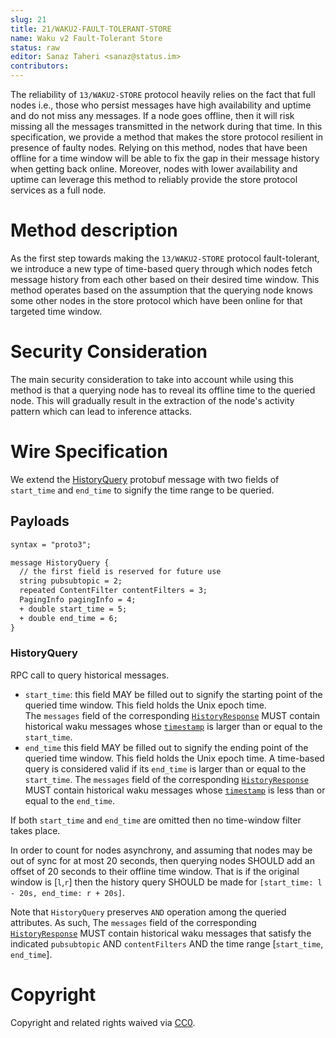 ```yaml
---
slug: 21
title: 21/WAKU2-FAULT-TOLERANT-STORE
name: Waku v2 Fault-Tolerant Store
status: raw
editor: Sanaz Taheri <sanaz@status.im>
contributors:
---
```


 The reliability of `13/WAKU2-STORE` protocol heavily relies on the fact that full nodes i.e., those who persist messages have high availability and uptime and do not miss any messages. 
 If a node goes offline, then it will risk missing all the messages transmitted in the network during that time. 
 In this specification, we provide a method that makes the store protocol resilient in presence of faulty nodes. 
 Relying on this method,  nodes that have been offline for a time window will be able to fix the gap in their message history when getting back online. 
 Moreover, nodes with lower availability and uptime can leverage this method to reliably provide the store protocol services as a full node.

# Method description 
 As the first step towards making the `13/WAKU2-STORE` protocol fault-tolerant, we introduce a new type of time-based query through which nodes fetch message history from each other based on their desired time window. 
 This method operates based on the assumption that the querying node knows some other nodes in the store protocol which have been online for that targeted time window.  

# Security Consideration

The main security consideration to take into account while using this method is that a querying node has to reveal its offline time to the queried node. 
This will gradually result in the extraction of the node's activity pattern which can lead to inference attacks. 

# Wire Specification
We extend the [HistoryQuery](/spec/13#payloads) protobuf message with two fields of `start_time` and `end_time` to signify the time range to be queried. 

## Payloads

```diff
syntax = "proto3";

message HistoryQuery {
  // the first field is reserved for future use
  string pubsubtopic = 2;
  repeated ContentFilter contentFilters = 3;
  PagingInfo pagingInfo = 4;
  + double start_time = 5;
  + double end_time = 6;
}

```
  
### HistoryQuery

RPC call to query historical messages.
- `start_time`: this field MAY be filled out to signify the starting point of the queried time window. 
  This field holds the Unix epoch time.  
  The `messages` field of the corresponding [`HistoryResponse`](/spec/13#HistoryResponse) MUST contain historical waku messages whose [`timestamp`](/spec/14#Payloads) is larger than or equal to the `start_time`.
- `end_time` this field MAY be filled out to signify the ending point of the queried time window. 
  This field holds the Unix epoch time. 
  A time-based query is considered valid if its `end_time` is larger than or equal to the `start_time`. 
  The `messages` field of the corresponding [`HistoryResponse`](/spec/13#HistoryResponse) MUST contain historical waku messages whose [`timestamp`](/spec/14#Payloads) is less than or equal to the `end_time`.

If both `start_time` and `end_time` are omitted then no time-window filter takes place. 

In order to count for nodes asynchrony, and assuming that nodes may be out of sync for at most 20 seconds, then querying nodes SHOULD add an offset of 20 seconds to their offline time window. 
That is if the original window is [`l`,`r`] then the history query SHOULD be made for `[start_time: l - 20s, end_time: r + 20s]`.

Note that `HistoryQuery` preserves `AND` operation among the queried attributes. 
As such,  The `messages` field of the corresponding [`HistoryResponse`](/spec/13#HistoryResponse) MUST contain historical waku messages that satisfy the indicated  `pubsubtopic` AND `contentFilters` AND the time range [`start_time`, `end_time`]. 

# Copyright

Copyright and related rights waived via
[CC0](https://creativecommons.org/publicdomain/zero/1.0/).
